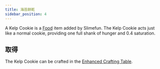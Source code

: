 ```yaml
---
title: 海苔餅乾
sidebar_position: 4
---
```


A Kelp Cookie is a [Food](Food.md) item added by Slimefun. The Kelp Cookie acts just like a normal cookie, providing one full shank of hunger and 0.4 saturation.

## 取得

The Kelp Cookie can be crafted in the [Enhanced Crafting Table](../Basic-Machines/Enhanced-Crafting-Table.md).

